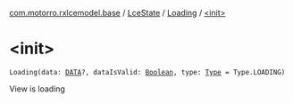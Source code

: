 [com.motorro.rxlcemodel.base](../../index.md) / [LceState](../index.md) / [Loading](index.md) / [&lt;init&gt;](./-init-.md)

# &lt;init&gt;

`Loading(data: `[`DATA`](index.md#DATA)`?, dataIsValid: `[`Boolean`](https://kotlinlang.org/api/latest/jvm/stdlib/kotlin/-boolean/index.html)`, type: `[`Type`](-type/index.md)` = Type.LOADING)`

View is loading

